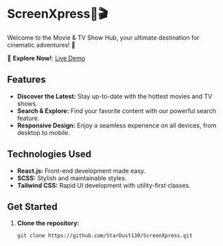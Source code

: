 
# ScreenXpress🍿🎬

Welcome to the Movie & TV Show Hub, your ultimate destination for cinematic adventures! 🎉

🚀 **Explore Now!**: [Live Demo](https://screen-xpress.vercel.app/)

## Features

- **Discover the Latest:** Stay up-to-date with the hottest movies and TV shows.
- **Search & Explore:** Find your favorite content with our powerful search feature.
- **Responsive Design:** Enjoy a seamless experience on all devices, from desktop to mobile.

## Technologies Used

- **React.js:** Front-end development made easy.
- **SCSS:** Stylish and maintainable styles.
- **Tailwind CSS:** Rapid UI development with utility-first classes.

## Get Started

1. **Clone the repository:**

   ```bash
   git clone https://github.com/StarDust130/ScreenXpress.git

